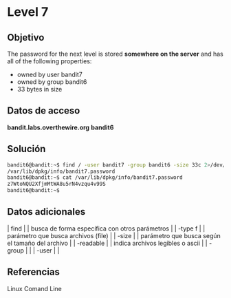 # Level 7

## Objetivo
The password for the next level is stored **somewhere on the server** and has all of the following properties:

-   owned by user bandit7
-   owned by group bandit6
-   33 bytes in size

## Datos de acceso
**bandit.labs.overthewire.org**
**bandit6**

## Solución

```bash
bandit6@bandit:~$ find / -user bandit7 -group bandit6 -size 33c 2>/dev/null
/var/lib/dpkg/info/bandit7.password
bandit6@bandit:~$ cat /var/lib/dpkg/info/bandit7.password
z7WtoNQU2XfjmMtWA8u5rN4vzqu4v99S
bandit6@bandit:~$
```

## Datos adicionales
| find |  | busca de forma específica con otros parámetros |
| -type f |  | parámetro que busca archivos (file) |
| -size |  | parámetro que busca según el tamaño del archivo | 
| -readable |  | indica archivos legibles o ascii | 
| -group |  |
| -user |  |
## Referencias
Linux Comand Line